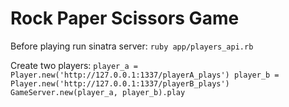 Rock Paper Scissors Game
=====================

Before playing run sinatra server: `ruby app/players_api.rb`

Create two players:
`player_a = Player.new('http://127.0.0.1:1337/playerA_plays')
player_b = Player.new('http://127.0.0.1:1337/playerB_plays')
GameServer.new(player_a, player_b).play`
